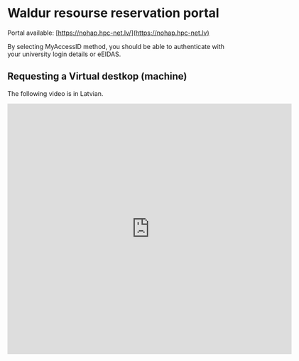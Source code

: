 # Waldur resourse reservation portal

Portal available: [https://nohap.hpc-net.lv/](https://nohap.hpc-net.lv)

By selecting MyAccessID method, you should be able to authenticate with your university login details or eEIDAS.

## Requesting a Virtual destkop (machine)

The following video is in Latvian.

<iframe src="https://player.vimeo.com/video/894361272?h=9ebfbdea00" width="640" height="564" frameborder="0" allow="autoplay; fullscreen" allowfullscreen></iframe>
